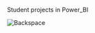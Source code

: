 Student projects in Power_BI

![Backspace](https://github.com/SalveDA/Power_BI/blob/main/Backspace.png)
